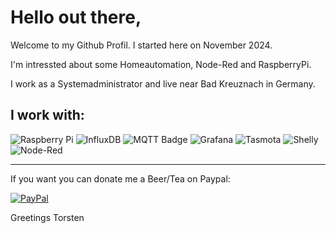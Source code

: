 # Hello out there,


Welcome to my Github Profil. I started here on November 2024.

I'm intressted about some Homeautomation, Node-Red and RaspberryPi.

I work as a Systemadministrator and live near Bad Kreuznach in Germany.


 ## I work with:
 
 ![Raspberry Pi](https://img.shields.io/badge/-Raspberry%20Pi-A22846?style=flat&logo=raspberrypi&logoColor=white)  ![InfluxDB](https://img.shields.io/badge/-InfluxDB-22ADF6?style=flat&logo=influxdb&logoColor=white)  ![MQTT Badge](https://img.shields.io/badge/-MQTT-660066?style=flat&logo=mqtt&logoColor=white) ![Grafana](https://img.shields.io/badge/-Grafana-F46800?style=flat&logo=grafana&logoColor=white) ![Tasmota](https://img.shields.io/badge/-Tasmota-1FA3EC?style=flat&logo=tasmota&logoColor=white) ![Shelly](https://img.shields.io/badge/-Shelly-4495D1?style=flat&logo=shelly&logoColor=white) ![Node-Red](https://img.shields.io/badge/-Node-Red-8F0000?style=flat&logo=nodered&logoColor=white)








-----------------------------------------------------------
If you want you can donate me a Beer/Tea on Paypal:

[![PayPal](https://img.shields.io/badge/PayPal-donate-blue?style=flat-square&logo=paypal)](https://paypal.me/steitzto)


Greetings Torsten










